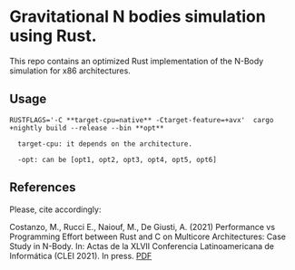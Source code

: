 # Gravitational N bodies simulation using Rust.

This repo contains an optimized Rust implementation of the N-Body simulation for x86 architectures.

## Usage

```
RUSTFLAGS='-C **target-cpu=native** -Ctarget-feature=+avx'  cargo +nightly build --release --bin **opt**

```

```
  target-cpu: it depends on the architecture.
  
  -opt: can be [opt1, opt2, opt3, opt4, opt5, opt6]
```

## References

Please, cite accordingly:

Costanzo, M., Rucci E., Naiouf, M., De Giusti, A. (2021) Performance vs Programming Effort between Rust and C on Multicore Architectures: Case Study in N-Body. In: Actas de la XLVII Conferencia Latinoamericana de Informática  (CLEI 2021). In press. [PDF](https://arxiv.org/abs/2107.11912)
